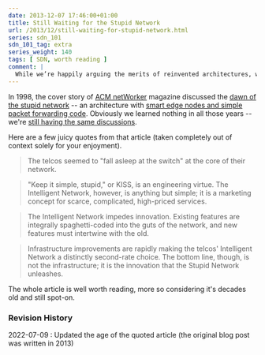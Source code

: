 ```yaml
---
date: 2013-12-07 17:46:00+01:00
title: Still Waiting for the Stupid Network
url: /2013/12/still-waiting-for-stupid-network.html
series: sdn_101
sdn_101_tag: extra
series_weight: 140
tags: [ SDN, worth reading ]
comment: |
  While we’re happily arguing the merits of reinvented architectures, we keep forgetting that the basics of sound network architecture were known for decades… and we still haven’t made much progress getting closer to them. As Edsger W. Dijkstra [said a long time ago](https://en.wikiquote.org/wiki/Edsger_W._Dijkstra#1980s): "complexity sells better"
---
```

In 1998, the cover story of [ACM netWorker](http://networker.acm.org/) magazine discussed the [dawn of the stupid network](http://www.isen.com/papers/Dawnstupid.html) -- an architecture with [smart edge nodes and simple packet forwarding code](http://blog.ipspace.net/2011/05/complexity-belongs-to-network-edge.html). Obviously we learned nothing in all those years -- we're [still having the same discussions](http://blog.ipspace.net/2013/06/network-virtualization-and-spaghetti.html).

Here are a few juicy quotes from that article (taken completely out of context solely for your enjoyment).
<!--more-->
> The telcos seemed to \"fall asleep at the switch\" at the core of their network.

> \"Keep it simple, stupid,\" or KISS, is an engineering virtue. The Intelligent Network, however, is anything but simple; it is a marketing concept for scarce, complicated, high-priced services.

> The Intelligent Network impedes innovation. Existing features are integrally spaghetti-coded into the guts of the network, and new features must intertwine with the old.

> Infrastructure improvements are rapidly making the telcos\' Intelligent Network a distinctly second-rate choice. The bottom line, though, is not the infrastructure; it is the innovation that the Stupid Network unleashes.

The whole article is well worth reading, more so considering it's decades old and still spot-on.

### Revision History

2022-07-09
: Updated the age of the quoted article (the original blog post was written in 2013)
